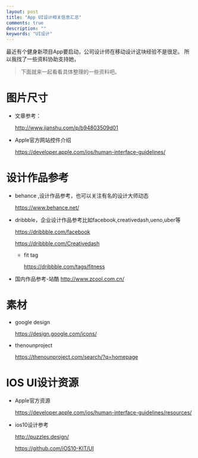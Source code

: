 ```yaml
---
layout: post
title: "App UI设计相关信息汇总"
comments: true
description: ""
keywords: "UI设计"
---
```


最近有个健身新项目App要启动，公司设计师在移动设计这块经验不是很足。
所以我找了一些资料协助支持她，


> 下面就来一起看看具体整理的一些资料吧。

# 图片尺寸

* 文章参考：

	<http://www.jianshu.com/p/b94803509d01>


* Apple官方网站控件介绍

  <https://developer.apple.com/ios/human-interface-guidelines/>

# 设计作品参考

* behance ,设计作品参考，也可以关注有名的设计大师动态

	<https://www.behance.net/>

* dribbble，企业设计作品参考比如facebook,creativedash,ueno,uber等

	<https://dribbble.com/facebook>
	
	<https://dribbble.com/Creativedash>

	- fit tag
	
		<https://dribbble.com/tags/fitness>

* 国内作品参考-站酷
  <http://www.zcool.com.cn/>

# 素材
* google design

  <https://design.google.com/icons/>

* thenounproject

  <https://thenounproject.com/search/?q=homepage>
  
# IOS UI设计资源
* Apple官方资源

  <https://developer.apple.com/ios/human-interface-guidelines/resources/>
  
* ios10设计参考

   <http://puzzles.design/>
   
  <https://github.com/iOS10-KIT/UI>
  
  



